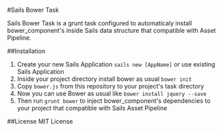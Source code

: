 #Sails Bower Task

Sails Bower Task is a grunt task configured to automaticaly install bower_component's inside Sails data structure that compatible with Asset Pipeline.

##Installation
1. Create your new Sails Application `sails new [AppName]` or use existing Sails Application
2. Inside your project directory install bower as usual `bower init`
3. Copy `bower.js` from this repository to your project's task directory
4. Now you can use Bower as usual like `bower install jquery --save`
5. Then run `grunt bower` to inject bower_component's dependencies to your project that compatible with Sails Asset Pipeline

##License
MIT License
